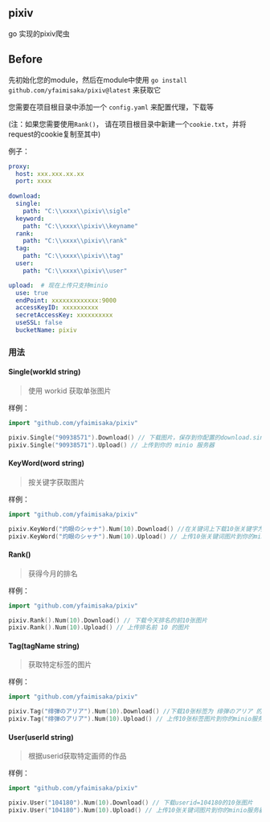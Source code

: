 ## pixiv
go 实现的pixiv爬虫

## Before
先初始化您的module，然后在module中使用 `go install github.com/yfaimisaka/pixiv@latest` 来获取它

您需要在项目根目录中添加一个 `config.yaml` 来配置代理，下载等

(注：如果您需要使用`Rank()`， 请在项目根目录中新建一个`cookie.txt`，并将request的cookie复制至其中)

例子：
```yaml
proxy:
  host: xxx.xxx.xx.xx
  port: xxxx
    
download:
  single: 
    path: "C:\\xxxx\\pixiv\\sigle"
  keyword:
    path: "C:\\xxxx\\pixiv\\keyname"
  rank:
    path: "C:\\xxxx\\pixiv\\rank"
  tag:
    path: "C:\\xxxx\\pixiv\\tag"
  user:
    path: "C:\\xxxx\\pixiv\\user"

upload:  # 现在上传只支持minio
  use: true 
  endPoint: xxxxxxxxxxxxx:9000
  accessKeyID: xxxxxxxxxx
  secretAccessKey: xxxxxxxxxx
  useSSL: false
  bucketName: pixiv
```
### 用法
#### Single(workId string) 
> 使用 workid 获取单张图片

样例：
```go
import "github.com/yfaimisaka/pixiv"

pixiv.Single("90938571").Download() // 下载图片，保存到你配置的download.single.path
pixiv.Single("90938571").Upload() // 上传到你的 minio 服务器
```

#### KeyWord(word string)
> 按关键字获取图片

样例：
```go
import "github.com/yfaimisaka/pixiv"

pixiv.KeyWord("灼眼のシャナ").Num(10).Download() //在关键词上下载10张关键字为 灼眼のシャナ的图片
pixiv.KeyWord("灼眼のシャナ").Num(10).Upload() // 上传10张关键词图片到你的minio服务器
```
#### Rank()
> 获得今月的排名

样例：
```go
import "github.com/yfaimisaka/pixiv"

pixiv.Rank().Num(10).Download() // 下载今天排名的前10张图片
pixiv.Rank().Num(10).Upload() // 上传排名前 10 的图片
```

#### Tag(tagName string)
> 获取特定标签的图片

样例：

```go
import "github.com/yfaimisaka/pixiv"

pixiv.Tag("绯弾のアリア").Num(10).Download() //下载10张标签为 绯弾のアリア 的图片
pixiv.Tag("绯弾のアリア").Num(10).Upload() // 上传10张标签图片到你的minio服务器
```

#### User(userId string)
> 根据userid获取特定画师的作品

样例：

```go
import "github.com/yfaimisaka/pixiv"

pixiv.User("104180").Num(10).Download() // 下载userid=104180的10张图片
pixiv.User("104180").Num(10).Upload() // 上传10张关键词图片到你的minio服务器
```
